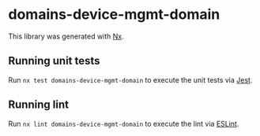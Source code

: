 # domains-device-mgmt-domain

This library was generated with [Nx](https://nx.dev).

## Running unit tests

Run `nx test domains-device-mgmt-domain` to execute the unit tests via [Jest](https://jestjs.io).

## Running lint

Run `nx lint domains-device-mgmt-domain` to execute the lint via [ESLint](https://eslint.org/).
